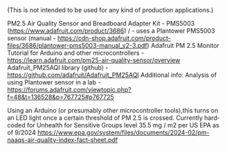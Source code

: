 (This is not intended to be used for any kind of production applications.)

PM2.5 Air Quality Sensor and Breadboard Adapter Kit - PMS5003 (https://www.adafruit.com/product/3686) /  - uses a Plantower PMS5003 sensor (manual - https://cdn-shop.adafruit.com/product-files/3686/plantower-pms5003-manual_v2-3.pdf)
Adafruit PM 2.5 Monitor Tutorial for Arduino and other microcontrollers  - https://learn.adafruit.com/pm25-air-quality-sensor/overview
Adafruit_PM25AQI library (github) - https://github.com/adafruit/Adafruit_PM25AQI
Additional info: Analysis of using Plantower sensor in a lab - https://forums.adafruit.com/viewtopic.php?f=48&t=136528&p=767725#p767725
 
Using an Arduino (or presumably other microcontroller tools),this turns on an LED light once a certain threshold of PM 2.5 is crossed. Currently hard-coded for Unhealth for Sensitive Groups level
 35.5 mg / m2 per US EPA as of 9/2024 https://www.epa.gov/system/files/documents/2024-02/pm-naaqs-air-quality-index-fact-sheet.pdf
